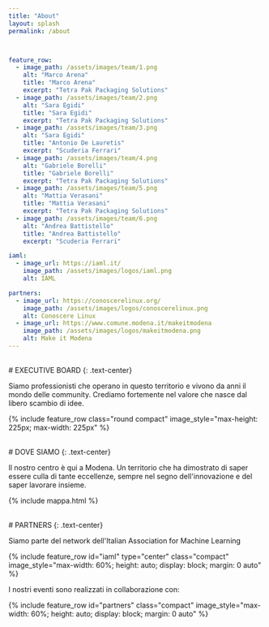 ```yaml
---
title: "About"
layout: splash
permalink: /about



feature_row:
  - image_path: /assets/images/team/1.png
    alt: "Marco Arena"
    title: "Marco Arena"
    excerpt: "Tetra Pak Packaging Solutions"
  - image_path: /assets/images/team/2.png
    alt: "Sara Egidi"
    title: "Sara Egidi"
    excerpt: "Tetra Pak Packaging Solutions"
  - image_path: /assets/images/team/3.png
    alt: "Sara Egidi"
    title: "Antonio De Lauretis"
    excerpt: "Scuderia Ferrari"
  - image_path: /assets/images/team/4.png
    alt: "Gabriele Borelli"
    title: "Gabriele Borelli"
    excerpt: "Tetra Pak Packaging Solutions"
  - image_path: /assets/images/team/5.png
    alt: "Mattia Verasani"
    title: "Mattia Verasani"
    excerpt: "Tetra Pak Packaging Solutions"
  - image_path: /assets/images/team/6.png
    alt: "Andrea Battistello"
    title: "Andrea Battistello"
    excerpt: "Scuderia Ferrari"

iaml:
  - image_url: https://iaml.it/
    image_path: /assets/images/logos/iaml.png
    alt: IAML

partners:
  - image_url: https://conoscerelinux.org/
    image_path: /assets/images/logos/conoscerelinux.png
    alt: Conoscere Linux
  - image_url: https://www.comune.modena.it/makeitmodena
    image_path: /assets/images/logos/makeitmodena.png
    alt: Make it Modena
---
```



<br />
# EXECUTIVE BOARD
{: .text-center}

Siamo professionisti che operano in questo territorio e vivono da anni il mondo delle community. Crediamo fortemente nel valore che nasce dal libero scambio di idee.

{% include feature_row class="round compact" image_style="max-height: 225px; max-width: 225px" %}

<br />
# DOVE SIAMO
{: .text-center}

Il nostro centro è qui a Modena. Un territorio che ha dimostrato di saper essere culla di tante eccellenze, sempre nel segno dell'innovazione e del saper lavorare insieme.

{% include mappa.html %}


<br />
# PARTNERS
{: .text-center}

Siamo parte del network dell'Italian Association for Machine Learning

{% include feature_row id="iaml" type="center" class="compact" image_style="max-width: 60%; height: auto; display: block; margin: 0 auto" %}

I nostri eventi sono realizzati in collaborazione con:

{% include feature_row id="partners" class="compact" image_style="max-width: 60%; height: auto; display: block; margin: 0 auto" %}